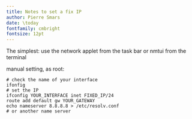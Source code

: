 ```yaml
---
title: Notes to set a fix IP
author: Pierre Smars
date: \today
fontfamily: cmbright
fontsize: 12pt
---
```


The simplest: use the network applet from the task bar or nmtui from the terminal

manual setting, as root:

```
# check the name of your interface
ifonfig
# set the IP
ifconfig YOUR_INTERFACE inet FIXED_IP/24
route add default gw YOUR_GATEWAY
echo nameserver 8.8.8.8 > /etc/resolv.conf
# or another name server
```
